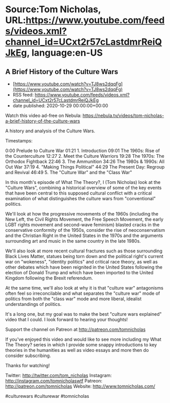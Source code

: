 # Source:Tom Nicholas, URL:https://www.youtube.com/feeds/videos.xml?channel_id=UCxt2r57cLastdmrReiQJkEg, language:en-US

## A Brief History of the Culture Wars
 - [https://www.youtube.com/watch?v=TJ8ws2dqqFg](https://www.youtube.com/watch?v=TJ8ws2dqqFg)
 - RSS feed: https://www.youtube.com/feeds/videos.xml?channel_id=UCxt2r57cLastdmrReiQJkEg
 - date published: 2020-10-29 00:00:00+00:00

Watch this video ad-free on Nebula: https://nebula.tv/videos/tom-nicholas-a-brief-history-of-the-culture-wars

A history and analysis of the Culture Wars.

Timestamps:

0:00 Prelude to Culture War
01:21 1. Introduction
09:01 The 1960s: Rise of the Counterculture
12:27 2. Meet the Culture Warriors
19:28 The 1970s: The Orthodox Fightback
22:46 3. The Ammunition
34:26 The 1980s & 1990s: All Out War
37:19 4. "Making Things Political"
44:29 The Present Day: Regroup and Revival
46:49 5. The "Culture War" and the "Class War"

In this month's episode of What The Theory?, I (Tom Nicholas) look at the "Culture Wars", combining a historical overview of some of the key events that have been central to this supposed cultural conflict with a critical examination of what distinguishes the culture wars from "conventional" politics.

We'll look at how the progressive movements of the 1960s (including the New Left, the Civil Rights Movement, the Free Speech Movement, the early LGBT rights movement and second-wave feminism) blasted cracks in the conservative conformity of the 1950s, consider the rise of neoconservatism and the Christian Right in the United States in the 1970s and the arguments surrounding art and music in the same country in the late 1980s.

We'll also look at more recent cultural fractures such as those surrounding Black Lives Matter, statues being torn down and the political right's current war on "wokeness", "identity politics" and critical race theory, as well as other debates which have been reignited in the United States following the election of Donald Trump and which have been imported to the United Kingdom following the Brexit referendum.

At the same time, we'll also look at why it is that "culture war" antagonisms often feel so irreconcilable and what separates the "culture war" mode of politics from both the "class war" mode and more liberal, idealist understandings of politics.

It's a long one, but my goal was to make the best "culture wars explained" video that I could. I look forward to hearing your thoughts!

Support the channel on Patreon at http://patreon.com/tomnicholas

If you've enjoyed this video and would like to see more including my What The Theory? series in which I provide some snappy introductions to key theories in the humanities as well as video essays and more then do consider subscribing.

Thanks for watching!

Twitter: http://twitter.com/tom_nicholas
Instagram: http://instagram.com/tomnicholaswtf
Patreon: http://patreon.com/tomnicholas
Website: http://www.tomnicholas.com/

#culturewars #culturewar #tomnicholas

